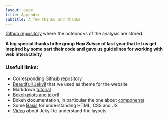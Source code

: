 ```yaml
---
layout: page
title: Appendix
subtitle: A few thinks and thanks
---
```



[Github repository](https://github.com/LucaZampieri/ADA_homework_LMX/tree/master/LMX_Project) where the notebooks of the analysis are stored.

**A big special thanks to he group _Hop Suisse_ of last year that let us get inspired by some part  their code and gave us guidelines for working with web interactivity**


### Usefull links:

* Corresponding [Github repository](https://github.com/StaySafeGeneva/StaySafeGeneva.github.io/)
* [Beautifull Jekyll](http://deanattali.com/beautiful-jekyll/) that we used as theme for the website
* Markdown [tutorial](http://www.markdowntutorial.com/)
* [Bokeh plots and jekyll](https://briancaffey.github.io/2017/01/23/bokeh-plots-on-jekyll.html)  
* Bokeh documentation, in particular the one about  [components](http://bokeh.pydata.org/en/latest/docs/user_guide/embed.html#components)  
* Some [Basis](https://www.w3schools.com/html/html_css.asp) for understanding HTML, CSS and JS
* [Video](https://www.youtube.com/watch?v=SWVjQsvQocA) about Jekyll to understand the layouts
